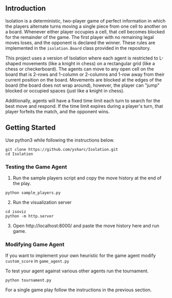 ## Introduction

Isolation is a deterministic, two-player game of perfect information in which the players alternate turns moving a single piece from one cell to another on a board.  Whenever either player occupies a cell, that cell becomes blocked for the remainder of the game.  The first player with no remaining legal moves loses, and the opponent is declared the winner.  These rules are implemented in the `isolation.Board` class provided in the repository.

This project uses a version of Isolation where each agent is restricted to L-shaped movements (like a knight in chess) on a rectangular grid (like a chess or checkerboard).  The agents can move to any open cell on the board that is 2-rows and 1-column or 2-columns and 1-row away from their current position on the board. Movements are blocked at the edges of the board (the board does not wrap around), however, the player can "jump" blocked or occupied spaces (just like a knight in chess).

Additionally, agents will have a fixed time limit each turn to search for the best move and respond.  If the time limit expires during a player's turn, that player forfeits the match, and the opponent wins.

## Getting Started
Use python3 while following the instructions below.

```
git clone https://github.com/ysharc/Isolation.git
cd Isolation
```

### Testing the Game Agent

1. Run the sample players script and copy the move history at the end of the play.
```
python sample_players.py
```

2. Run the visualization server 
```
cd isoviz
python -m http.server
```

3. Open http://localhost:8000/ and paste the move history here and run game.

### Modifying Game Agent

If you want to implement your own heuristic for the game agent modify `custom_score` in `game_agent.py`

To test your agent against various other agents run the tournament.
```
python tournament.py
``` 

For a single game play follow the instructions in the previous section. 
